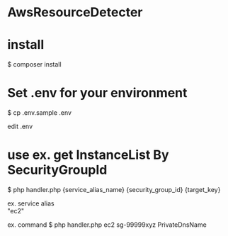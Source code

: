 # AwsResourceDetecter

# install
$ composer install

# Set .env for your environment
$ cp .env.sample .env

edit .env

# use ex. get InstanceList By SecurityGroupId
$ php handler.php {service_alias_name} {security_group_id} {target_key}
  
ex. service alias  
"ec2"
  
ex. command
$ php handler.php ec2 sg-99999xyz PrivateDnsName
